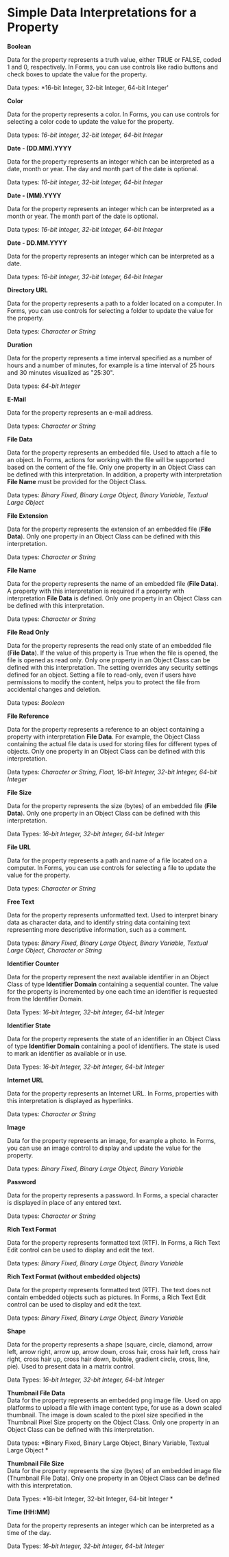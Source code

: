 # Simple Data Interpretations for a Property

**Boolean**

Data for the property represents a truth value, either TRUE or FALSE, coded 1 and 0, respectively. In Forms, you can use controls like radio buttons and check boxes to update the value for the property.

Data types: *16-bit Integer, 32-bit Integer, 64-bit Integer'

**Color**

Data for the property represents a color. In Forms, you can use controls for selecting a color code to update the value for the property.

Data types: *16-bit Integer, 32-bit Integer, 64-bit Integer*

**Date - (DD.MM).YYYY**

Data for the property represents an integer which can be interpreted as a date, month or year. The day and month part of the date is optional.

Data types: *16-bit Integer, 32-bit Integer, 64-bit Integer*

**Date - (MM).YYYY**

Data for the property represents an integer which can be interpreted as a month or year. The month part of the date is optional.

Data types: *16-bit Integer, 32-bit Integer, 64-bit Integer*

**Date - DD.MM.YYYY**

Data for the property represents an integer which can be interpreted as a date.

Data types: *16-bit Integer, 32-bit Integer, 64-bit Integer*

**Directory URL**

Data for the property represents a path to a folder located on a computer. In Forms, you can use controls for selecting a folder to update the value for the property.

Data types: *Character or String*

**Duration**

Data for the property represents a time interval specified as a number of hours and a number of minutes, for example is a time interval of 25 hours and 30 minutes visualized as "25:30".

Data types: *64-bit Integer*

**E-Mail**

Data for the property represents an e-mail address.

Data types: *Character or String*

**File Data**

Data for the property represents an embedded file. Used to attach a file to an object. In Forms, actions for working with the file will be supported based on the content of the file. Only one property in an Object Class can be defined with this interpretation. In addition, a property with interpretation **File Name** must be provided for the Object Class.

Data types: *Binary Fixed, Binary Large Object, Binary Variable, Textual Large Object*

**File Extension**

Data for the property represents the extension of an embedded file (**File Data**). Only one property in an Object Class can be defined with this interpretation.

Data types: *Character or String*

**File Name**

Data for the property represents the name of an embedded file (**File Data**). A property with this interpretation is required if a property with interpretation **File Data** is defined. Only one property in an Object Class can be defined with this interpretation.

Data types: *Character or String*

**File Read Only**

Data for the property represents the read only state of an embedded file (**File Data**). If the value of this property is True when the file is opened, the file is opened as read only. Only one property in an Object Class can be defined with this interpretation. The setting overrides any security settings defined for an object. Setting a file to read-only, even if users have permissions to modify the content, helps you to protect the file from accidental changes and deletion.

Data types: *Boolean*

**File Reference**

Data for the property represents a reference to an object containing a property with interpretation **File Data**. For example, the Object Class containing the actual file data is used for storing files for different types of objects. Only one property in an Object Class can be defined with this interpretation.

Data types: *Character or String, Float, 16-bit Integer, 32-bit Integer, 64-bit Integer*

**File Size**

Data for the property represents the size (bytes) of an embedded file (**File Data**). Only one property in an Object Class can be defined with this interpretation.

Data Types: *16-bit Integer, 32-bit Integer, 64-bit Integer*

**File URL**

Data for the property represents a path and name of a file located on a computer. In Forms, you can use controls for selecting a file to update the value for the property.

Data types: *Character or String*

**Free Text**

Data for the property represents unformatted text. Used to interpret binary data as character data, and to identify string data containing text representing more descriptive information, such as a comment.

Data types: *Binary Fixed, Binary Large Object, Binary Variable, Textual Large Object, Character or String*

**Identifier Counter**

Data for the property represent the next available identifier in an Object Class of type **Identifier Domain** containing a sequential counter. The value for the property is incremented by one each time an identifier is requested from the Identifier Domain.

Data Types: *16-bit Integer, 32-bit Integer, 64-bit Integer*

**Identifier State**

Data for the property represents the state of an identifier in an Object Class of type **Identifier Domain** containing a pool of identifiers. The state is used to mark an identifier as available or in use.

Data Types: *16-bit Integer, 32-bit Integer, 64-bit Integer*

**Internet URL**

Data for the property represents an Internet URL. In Forms, properties with this interpretation is displayed as hyperlinks.

Data types: *Character or String*

**Image**

Data for the property represents an image, for example a photo. In Forms, you can use an image control to display and update the value for the property.

Data types: *Binary Fixed, Binary Large Object, Binary Variable*

**Password**

Data for the property represents a password. In Forms, a special character is displayed in place of any entered text.

Data types: *Character or String*

**Rich Text Format**

Data for the property represents formatted text (RTF). In Forms, a Rich Text Edit control can be used to display and edit the text.

Data types: *Binary Fixed, Binary Large Object, Binary Variable*

**Rich Text Format (without embedded objects)**

Data for the property represents formatted text (RTF). The text does not contain embedded objects such as pictures. In Forms, a Rich Text Edit control can be used to display and edit the text.

Data types: *Binary Fixed, Binary Large Object, Binary Variable*

**Shape**

Data for the property represents a shape (square, circle, diamond, arrow left, arrow right, arrow up, arrow down, cross hair, cross hair left, cross hair right, cross hair up, cross hair down, bubble, gradient circle, cross, line, pie). Used to present data in a matrix control.

Data Types: *16-bit Integer, 32-bit Integer, 64-bit Integer*

**Thumbnail File Data**  
Data for the property represents an embedded png image file. Used on app platforms to upload a file with image content type, for use as a down scaled thumbnail. The image is down scaled to the pixel size specified in the Thumbnail Pixel Size property on the Object Class. Only one property in an Object Class can be defined with this interpretation.  

Data types: *Binary Fixed, Binary Large Object, Binary Variable, Textual Large Object  *

**Thumbnail File Size**  
Data for the property represents the size (bytes) of an embedded image file (Thumbnail File Data). Only one property in an Object Class can be defined with this interpretation.  

Data Types: *16-bit Integer, 32-bit Integer, 64-bit Integer  *

**Time (HH:MM)**

Data for the property represents an integer which can be interpreted as a time of the day.

Data Types: *16-bit Integer, 32-bit Integer, 64-bit Integer*
